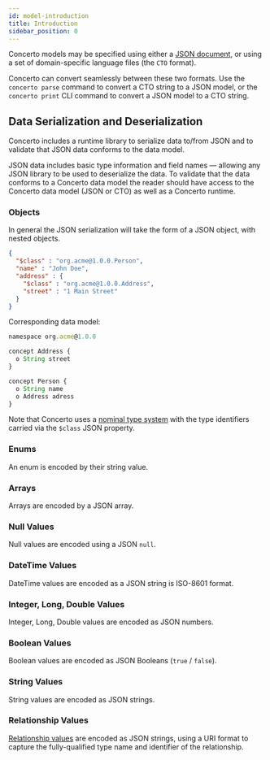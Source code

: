 ```yaml
---
id: model-introduction
title: Introduction
sidebar_position: 0
---
```


Concerto models may be specified using either a [JSON document](./model-metamodel.md), or using a set of domain-specific language files (the `CTO` format).

Concerto can convert seamlessly between these two formats. Use the `concerto parse` command to convert a CTO string to a JSON model, or the `concerto print` CLI command to convert a JSON model to a CTO string.

## Data Serialization and Deserialization

Concerto includes a runtime library to serialize data to/from JSON and to validate that JSON data conforms to the data model.

JSON data includes basic type information and field names — allowing any JSON library to be used to deserialize the data. To validate that the data conforms to a Concerto data model the reader should have access to the Concerto data model (JSON or CTO) as well as a Concerto runtime.

### Objects

In general the JSON serialization will take the form of a JSON object, with nested objects. 

```json
{
  "$class" : "org.acme@1.0.0.Person",
  "name" : "John Doe",
  "address" : {
    "$class" : "org.acme@1.0.0.Address",
    "street" : "1 Main Street"
  }
}
```

Corresponding data model:

```js
namespace org.acme@1.0.0

concept Address {
  o String street
}

concept Person {
  o String name
  o Address adress
}
```

Note that Concerto uses a [nominal type system](https://en.wikipedia.org/wiki/Nominal_type_system) with the type identifiers carried via the `$class` JSON property.

### Enums

An enum is encoded by their string value.

### Arrays

Arrays are encoded by a JSON array.

###  Null Values

Null values are encoded using a JSON `null`.

### DateTime Values

DateTime values are encoded as a JSON string is ISO-8601 format.

### Integer, Long, Double Values

Integer, Long, Double values are encoded as JSON numbers.

### Boolean Values

Boolean values are encoded as JSON Booleans (`true` / `false`).

### String Values

String values are encoded as JSON strings.

### Relationship Values

[Relationship values](./model-relationships.md) are encoded as JSON strings, using a URI format to capture the fully-qualified type name and identifier of the relationship.
